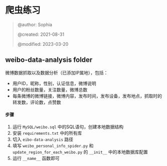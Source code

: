 # 爬虫练习

> @author: Sophia
> 
> @created: 2021-08-31
> 
> @modified: 2023-03-20

## weibo-data-analysis folder

微博数据抓取以及数据分析（已添加IP属地），包括：
- 用户ID，昵称，性别，认证信息，微博说明
- 用户的粉丝数量，关注数量，微博总数
- 每条微博的微博链接，微博内容，发布时间，发布设备，发布地点，抓取时的转发数，评论数，点赞数


#### 步骤
1. 运行 `MySQL/weibo.sql` 中的SQL语句，创建本地数据结构
2. 安装 `requirements.txt` 中的所有库
3. 切入 `eibo-data-analysis` 路径 
4. 填写 `weibo_personal_info_spider.py` 和 `update_region_for_each_weibo.py` 的 `__init__` 中的本地数据库配置 
5. 运行 `__name__` 函数即可

